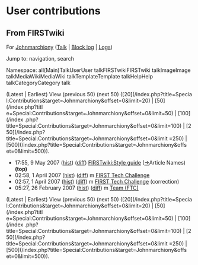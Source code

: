 # User contributions

## From FIRSTwiki

For [Johnmarchiony](User:Johnmarchiony "User:Johnmarchiony") ([Talk](User_talk:Johnmarchiony "User talk:Johnmarchiony") | [Block log](/index.php?title=Special:Log&type=block&page=User:Johnmarchiony "Special:Log") | [Logs](/index.php?title=Special:Log&user=Johnmarchiony "Special:Log"))

Jump to: navigation, search

Namespace: all(Main)TalkUserUser talkFIRSTwikiFIRSTwiki talkImageImage talkMediaWikiMediaWiki talkTemplateTemplate talkHelpHelp talkCategoryCategory talk

(Latest | Earliest) View (previous 50) (next 50) ([20](/index.php?title=Specia
l:Contributions&target=Johnmarchiony&offset=0&limit=20) | [50](/index.php?titl
e=Special:Contributions&target=Johnmarchiony&offset=0&limit=50) | [100](/index
.php?title=Special:Contributions&target=Johnmarchiony&offset=0&limit=100) | [2 50](/index.php?title=Special:Contributions&target=Johnmarchiony&offset=0&limit
=250) | [500](/index.php?title=Special:Contributions&target=Johnmarchiony&offs
et=0&limit=500)).

- 17:55, 9 May 2007 ([hist](/index.php?title=FIRSTwiki:Style_guide&action=history "FIRSTwiki:Style guide")) ([diff](/index.php?title=FIRSTwiki:Style_guide&diff=prev&oldid=60331 "FIRSTwiki:Style guide")) [FIRSTwiki:Style guide](FIRSTwiki:Style_guide "FIRSTwiki:Style guide") ([→](FIRSTwiki:Style_guide#Article_Names "FIRSTwiki:Style guide")Article Names) **(top)**
- 02:58, 1 April 2007 ([hist](/index.php?title=FIRST_Tech_Challenge&action=history "FIRST Tech Challenge")) ([diff](/index.php?title=FIRST_Tech_Challenge&diff=prev&oldid=58452 "FIRST Tech Challenge")) m [FIRST Tech Challenge](FIRST_Tech_Challenge "FIRST Tech Challenge")
- 02:57, 1 April 2007 ([hist](/index.php?title=FIRST_Tech_Challenge&action=history "FIRST Tech Challenge")) ([diff](/index.php?title=FIRST_Tech_Challenge&diff=prev&oldid=58451 "FIRST Tech Challenge")) m [FIRST Tech Challenge](FIRST_Tech_Challenge "FIRST Tech Challenge") (correction)
- 05:27, 26 February 2007 ([hist](/index.php?title=Team_%28FTC%29&action=history "Team \(FTC\)")) ([diff](/index.php?title=Team_%28FTC%29&diff=prev&oldid=56282 "Team \(FTC\)")) m [Team (FTC)](Team_%28FTC%29 "Team \(FTC\)")

(Latest | Earliest) View (previous 50) (next 50) ([20](/index.php?title=Specia
l:Contributions&target=Johnmarchiony&offset=0&limit=20) | [50](/index.php?titl
e=Special:Contributions&target=Johnmarchiony&offset=0&limit=50) | [100](/index
.php?title=Special:Contributions&target=Johnmarchiony&offset=0&limit=100) | [2 50](/index.php?title=Special:Contributions&target=Johnmarchiony&offset=0&limit
=250) | [500](/index.php?title=Special:Contributions&target=Johnmarchiony&offs
et=0&limit=500)).
